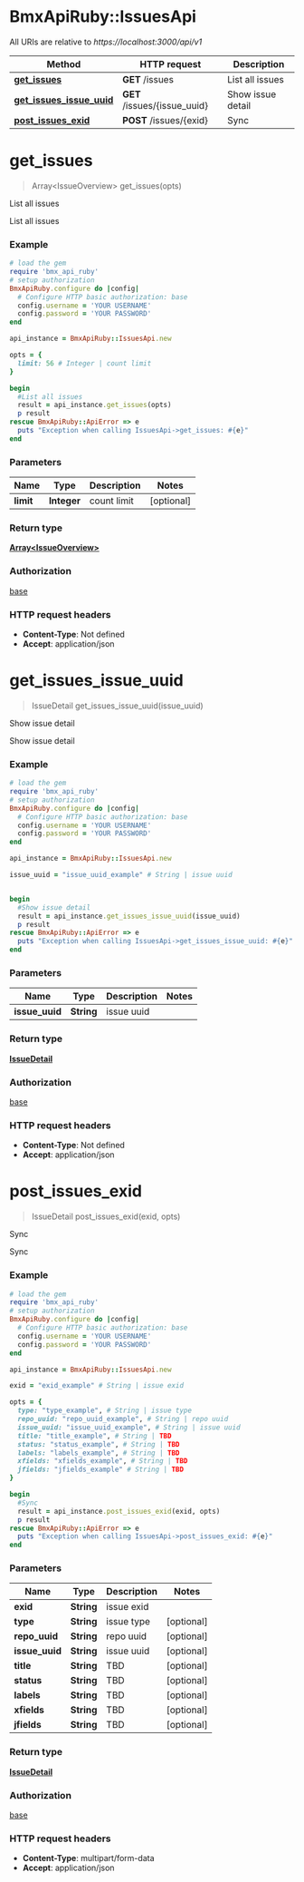 # BmxApiRuby::IssuesApi

All URIs are relative to *https://localhost:3000/api/v1*

Method | HTTP request | Description
------------- | ------------- | -------------
[**get_issues**](IssuesApi.md#get_issues) | **GET** /issues | List all issues
[**get_issues_issue_uuid**](IssuesApi.md#get_issues_issue_uuid) | **GET** /issues/{issue_uuid} | Show issue detail
[**post_issues_exid**](IssuesApi.md#post_issues_exid) | **POST** /issues/{exid} | Sync


# **get_issues**
> Array&lt;IssueOverview&gt; get_issues(opts)

List all issues

List all issues

### Example
```ruby
# load the gem
require 'bmx_api_ruby'
# setup authorization
BmxApiRuby.configure do |config|
  # Configure HTTP basic authorization: base
  config.username = 'YOUR USERNAME'
  config.password = 'YOUR PASSWORD'
end

api_instance = BmxApiRuby::IssuesApi.new

opts = { 
  limit: 56 # Integer | count limit
}

begin
  #List all issues
  result = api_instance.get_issues(opts)
  p result
rescue BmxApiRuby::ApiError => e
  puts "Exception when calling IssuesApi->get_issues: #{e}"
end
```

### Parameters

Name | Type | Description  | Notes
------------- | ------------- | ------------- | -------------
 **limit** | **Integer**| count limit | [optional] 

### Return type

[**Array&lt;IssueOverview&gt;**](IssueOverview.md)

### Authorization

[base](../README.md#base)

### HTTP request headers

 - **Content-Type**: Not defined
 - **Accept**: application/json



# **get_issues_issue_uuid**
> IssueDetail get_issues_issue_uuid(issue_uuid)

Show issue detail

Show issue detail

### Example
```ruby
# load the gem
require 'bmx_api_ruby'
# setup authorization
BmxApiRuby.configure do |config|
  # Configure HTTP basic authorization: base
  config.username = 'YOUR USERNAME'
  config.password = 'YOUR PASSWORD'
end

api_instance = BmxApiRuby::IssuesApi.new

issue_uuid = "issue_uuid_example" # String | issue uuid


begin
  #Show issue detail
  result = api_instance.get_issues_issue_uuid(issue_uuid)
  p result
rescue BmxApiRuby::ApiError => e
  puts "Exception when calling IssuesApi->get_issues_issue_uuid: #{e}"
end
```

### Parameters

Name | Type | Description  | Notes
------------- | ------------- | ------------- | -------------
 **issue_uuid** | **String**| issue uuid | 

### Return type

[**IssueDetail**](IssueDetail.md)

### Authorization

[base](../README.md#base)

### HTTP request headers

 - **Content-Type**: Not defined
 - **Accept**: application/json



# **post_issues_exid**
> IssueDetail post_issues_exid(exid, opts)

Sync

Sync

### Example
```ruby
# load the gem
require 'bmx_api_ruby'
# setup authorization
BmxApiRuby.configure do |config|
  # Configure HTTP basic authorization: base
  config.username = 'YOUR USERNAME'
  config.password = 'YOUR PASSWORD'
end

api_instance = BmxApiRuby::IssuesApi.new

exid = "exid_example" # String | issue exid

opts = { 
  type: "type_example", # String | issue type
  repo_uuid: "repo_uuid_example", # String | repo uuid
  issue_uuid: "issue_uuid_example", # String | issue uuid
  title: "title_example", # String | TBD
  status: "status_example", # String | TBD
  labels: "labels_example", # String | TBD
  xfields: "xfields_example", # String | TBD
  jfields: "jfields_example" # String | TBD
}

begin
  #Sync
  result = api_instance.post_issues_exid(exid, opts)
  p result
rescue BmxApiRuby::ApiError => e
  puts "Exception when calling IssuesApi->post_issues_exid: #{e}"
end
```

### Parameters

Name | Type | Description  | Notes
------------- | ------------- | ------------- | -------------
 **exid** | **String**| issue exid | 
 **type** | **String**| issue type | [optional] 
 **repo_uuid** | **String**| repo uuid | [optional] 
 **issue_uuid** | **String**| issue uuid | [optional] 
 **title** | **String**| TBD | [optional] 
 **status** | **String**| TBD | [optional] 
 **labels** | **String**| TBD | [optional] 
 **xfields** | **String**| TBD | [optional] 
 **jfields** | **String**| TBD | [optional] 

### Return type

[**IssueDetail**](IssueDetail.md)

### Authorization

[base](../README.md#base)

### HTTP request headers

 - **Content-Type**: multipart/form-data
 - **Accept**: application/json



